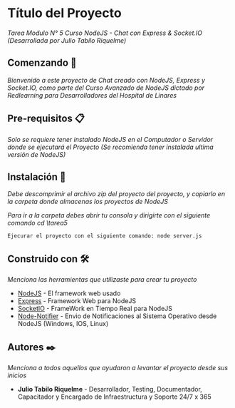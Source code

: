 # Título del Proyecto

_Tarea Modulo N° 5 Curso NodeJS - Chat con Express & Socket.IO (Desarrollada por Julio Tabilo Riquelme)_

## Comenzando 🚀

_Bienvenido a este proyecto de Chat creado con NodeJS, Express y Socket.IO, como parte del Curso Avanzado de NodeJS dictado por Redlearning para Desarrolladores del Hospital de Linares_

## Pre-requisitos 📋

_Solo se requiere tener instalado NodeJS en el Computador o Servidor donde se ejecutará el Proyecto (Se recomienda tener instalada ultima versión de NodeJS)_


## Instalación 🔧

_Debe descomprimir el archivo zip del proyecto del proyecto, y copiarlo en la carpeta donde almacenas los proyectos de NodeJS_

_Para ir a la carpeta debes abrir tu consola y dirigirte con el siguiente comando cd \tarea5_

```
Ejecurar el proyecto con el siguiente comando: node server.js
```

## Construido con 🛠️

_Menciona las herramientas que utilizaste para crear tu proyecto_

* [NodeJS](https://nodejs.org/en/) - El framework web usado
* [Express](https://www.npmjs.com/package/express) - Framework Web para NodeJS
* [SocketIO](https://www.npmjs.com/package/socket.io) - FrameWork en Tiempo Real para NodeJS
* [Node-Notifier](https://www.npmjs.com/package/node-notifier) - Envio de Notificaciones al Sistema Operativo desde NodeJS (Windows, IOS, Linux)


## Autores ✒️

_Menciona a todos aquellos que ayudaron a levantar el proyecto desde sus inicios_

* **Julio Tabilo Riquelme** - Desarrollador, Testing, Documentador, Capacitador y Encargado de Infraestructura y Soporte 24/7 x 365

